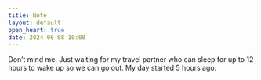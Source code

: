 ```yaml
---
title: Note
layout: default
open_heart: true
date: 2024-06-08 10:08
---
```


Don’t mind me. Just waiting for my travel partner who can sleep for up to 12 hours to wake up so we can go out. My day started 5 hours ago.
